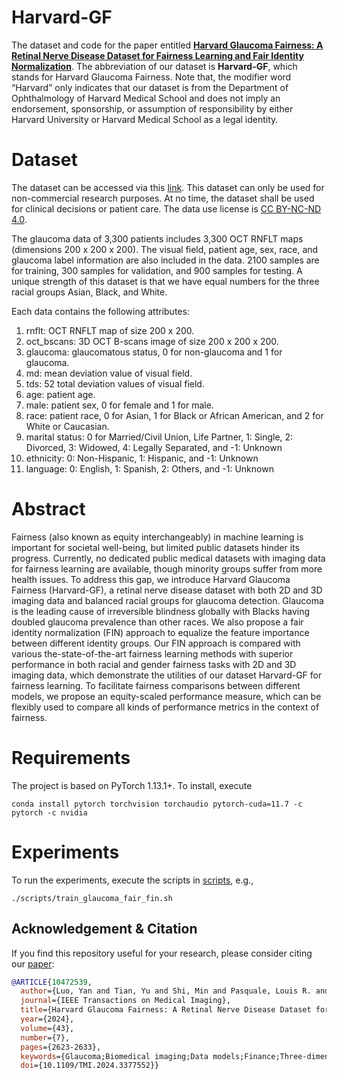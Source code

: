 # Harvard-GF

The dataset and code for the paper entitled [**Harvard Glaucoma Fairness: A Retinal Nerve Disease Dataset for Fairness Learning and Fair Identity Normalization**](https://ieeexplore.ieee.org/abstract/document/10472539). The abbreviation of our dataset is **Harvard-GF**, which stands for Harvard Glaucoma Fairness. Note that, the modifier word “Harvard” only indicates that our dataset is from the Department of Ophthalmology of Harvard Medical School and does not imply an endorsement, sponsorship, or assumption of responsibility by either Harvard University or Harvard Medical School as a legal identity.

# Dataset

The dataset can be accessed via this [link](https://ophai.hms.harvard.edu/datasets/harvard-glaucoma-fairness-3300-samples/). This dataset can only be used for non-commercial research purposes. At no time, the dataset shall be used for clinical decisions or patient care. The data use license is [CC BY-NC-ND 4.0](https://creativecommons.org/licenses/by-nc-nd/4.0/).

The glaucoma data of 3,300 patients includes 3,300 OCT RNFLT maps (dimensions 200 x 200 x 200). The visual field, patient age, sex, race, and glaucoma label information are also included in the data. 2100 samples are for training, 300 samples for validation, and 900 samples for testing. A unique strength of this dataset is that we have equal numbers for the three racial groups Asian, Black, and White.

Each data contains the following attributes:
1) rnflt: OCT RNFLT map of size 200 x 200.
2) oct_bscans: 3D OCT B-scans image of size 200 x 200 x 200.
3) glaucoma: glaucomatous status, 0 for non-glaucoma and 1 for glaucoma.
4) md: mean deviation value of visual field.
5) tds: 52 total deviation values of visual field.
6) age: patient age.
7) male: patient sex, 0 for female and 1 for male.
8) race: patient race, 0 for Asian, 1 for Black or African American, and 2 for White or Caucasian.
9) marital status: 0 for Married/Civil Union, Life Partner, 1: Single, 2: Divorced, 3: Widowed, 4: Legally Separated, and -1: Unknown
10) ethnicity: 0: Non-Hispanic, 1: Hispanic, and -1: Unknown
11) language: 0: English, 1: Spanish, 2: Others, and -1: Unknown


# Abstract

Fairness (also known as equity interchangeably) in machine learning is important for societal well-being, but limited public datasets hinder its progress. Currently, no dedicated public medical datasets with imaging data for fairness learning are available, though minority groups suffer from more health issues. To address this gap, we introduce Harvard Glaucoma Fairness (Harvard-GF), a retinal nerve disease dataset with both 2D and 3D imaging data and balanced racial groups for glaucoma detection. Glaucoma is the leading cause of irreversible blindness globally with Blacks having doubled glaucoma prevalence than other races. We also propose a fair identity normalization (FIN) approach to equalize the feature importance between different identity groups. Our FIN approach is compared with various the-state-of-the-art fairness learning methods with superior performance in both racial and gender fairness tasks with 2D and 3D imaging data, which demonstrate the utilities of our dataset Harvard-GF for fairness learning. To facilitate fairness comparisons between different models, we propose an equity-scaled performance measure, which can be flexibly used to compare all kinds of performance metrics in the context of fairness.

# Requirements

The project is based on PyTorch 1.13.1+. To install, execute

```
conda install pytorch torchvision torchaudio pytorch-cuda=11.7 -c pytorch -c nvidia
```

# Experiments

To run the experiments, execute the scripts in [scripts](./scripts), e.g.,

```
./scripts/train_glaucoma_fair_fin.sh
```
## Acknowledgement & Citation


If you find this repository useful for your research, please consider citing our [paper](https://ieeexplore.ieee.org/abstract/document/10472539):

```bibtex
@ARTICLE{10472539,
  author={Luo, Yan and Tian, Yu and Shi, Min and Pasquale, Louis R. and Shen, Lucy Q. and Zebardast, Nazlee and Elze, Tobias and Wang, Mengyu},
  journal={IEEE Transactions on Medical Imaging}, 
  title={Harvard Glaucoma Fairness: A Retinal Nerve Disease Dataset for Fairness Learning and Fair Identity Normalization}, 
  year={2024},
  volume={43},
  number={7},
  pages={2623-2633},
  keywords={Glaucoma;Biomedical imaging;Data models;Finance;Three-dimensional displays;Medical services;Measurement;AI for eye disease screening;equitable deep learning;fairness learning},
  doi={10.1109/TMI.2024.3377552}}
